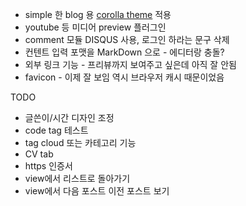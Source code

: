 
* simple 한 blog 용 [corolla theme](https://www.drupalfreethemes.com/drupal-themes/corolla) 적용 
* youtube 등 미디어 preview 플러그인
* comment 모듈 DISQUS 사용, 로그인 하라는 문구 삭제
* 컨텐트 입력 포맷을 MarkDown 으로 - 에디터랑 충돌?
* 외부 링크 기능 - 프리뷰까지 보여주고 싶은데 아직 잘 안됨
* favicon - 이제 잘 보임 역시 브라우저 캐시 때문이었음

TODO
* 글쓴이/시간 디자인 조정
* code tag 테스트
* tag cloud 또는 카테고리 기능
* CV tab
* https 인증서
* view에서 리스트로 돌아가기
* view에서 다음 포스트 이전 포스트 보기  

